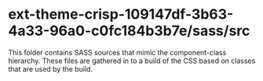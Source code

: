# ext-theme-crisp-109147df-3b63-4a33-96a0-c0fc184b3b7e/sass/src

This folder contains SASS sources that mimic the component-class hierarchy. These files
are gathered in to a build of the CSS based on classes that are used by the build.
